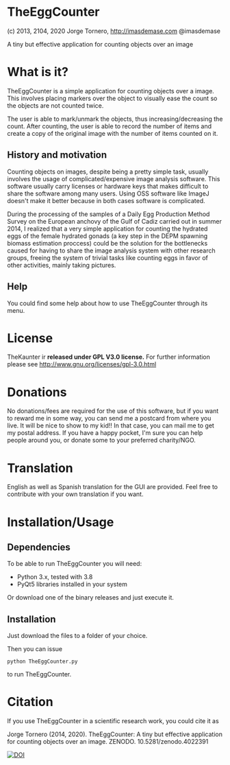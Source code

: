 TheEggCounter
=============

(c) 2013, 2104, 2020 Jorge Tornero, http://imasdemase.com @imasdemase

A tiny but effective application for counting objects over an image

What is it?
===========

TheEggCounter is a simple application for counting objects over a image. This involves placing markers over the object to visually ease the count so the objects are not counted twice.

The user is able to mark/unmark the objects, thus increasing/decreasing the count. After counting, the user is able to record the number of items and create a copy of the original image with the number of items counted on it.

History and motivation
----------------------
Counting objects on images, despite being a pretty simple task, usually involves the usage of complicated/expensive image analysis software. This software usually carry licenses or hardware keys that makes difficult to share the software among many users. Using OSS software like ImageJ doesn't make it better because in both cases software is complicated.

During the processing of the samples of a Daily Egg Production Method Survey on the European anchovy of the Gulf of Cadiz carried out in summer 2014, I realized that a very simple application for counting the hydrated eggs of the female hydrated gonads (a key step in the DEPM spawning biomass estimation proccess) could be the solution for the bottlenecks caused for having to share the image analysis system with other research groups, freeing the system of trivial tasks like counting eggs in favor of other activities, mainly taking pictures.

Help
----

You could find some help about how to use TheEggCounter through its menu.

License
=======
TheKaunter ir **released under GPL V3.0 license.** For further information please see http://www.gnu.org/licenses/gpl-3.0.html

Donations
=========
No donations/fees are required for the use of this software, but if you want to reward me in some way, you can send me a postcard from where you live. It will be nice to show to my kid!! In that case, you can mail me to get my postal address.
If you have a happy pocket, I'm sure you can help people around you, or donate some to your preferred charity/NGO. 

Translation
===========
English as well as Spanish translation for the GUI are provided. Feel free to contribute with your own translation if you want.

Installation/Usage
==================
Dependencies
------------
To be able to run TheEggCounter you will need:

- Python 3.x, tested with 3.8
- PyQt5 libraries installed in your system

Or download one of the binary releases and just execute it.

Installation
------------
Just download the files to a folder of your choice.

Then you can issue

    python TheEggCounter.py

to run TheEggCounter.

Citation
========
If you use TheEggCounter in a scientific research work, you could cite it as

Jorge Tornero (2014, 2020). TheEggCounter: A tiny but effective application for counting objects over an image. ZENODO. 10.5281/zenodo.4022391



[![DOI](https://zenodo.org/badge/DOI/10.5281/zenodo.4022391.svg)](https://doi.org/10.5281/zenodo.4022391)


